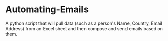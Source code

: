 # Automating-Emails
A python script that will pull data (such as a person's Name, Country, Email Address) from an Excel sheet and then compose and send emails based on them.
